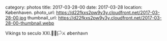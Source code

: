 category: photos 
title: 2017-03-28-00
date: 2017-03-28
location: Københaven.
photo_url: https://d22fkxs2pw9y3y.cloudfront.net/2017-03-28-00.jpg
thumbnail_url: https://d22fkxs2pw9y3y.cloudfront.net/2017-03-28-00-thumbnail.webp

Vikings to seculo XXI.💂🏻🏳⚔️          øbenhavn      